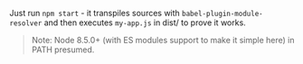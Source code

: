 Just run `npm start` - it transpiles sources with `babel-plugin-module-resolver` and then executes `my-app.js` in dist/ to prove it works.
> Note: Node 8.5.0+ (with ES modules support to make it simple here) in PATH presumed.
